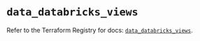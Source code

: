 # `data_databricks_views`

Refer to the Terraform Registry for docs: [`data_databricks_views`](https://registry.terraform.io/providers/databricks/databricks/1.86.0/docs/data-sources/views).

